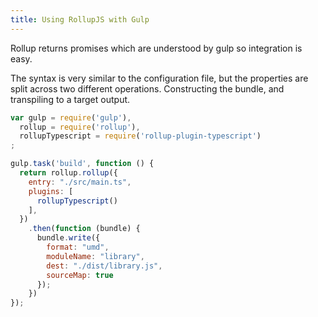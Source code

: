 ```yaml
---
title: Using RollupJS with Gulp
---
```


Rollup returns promises which are understood by gulp so integration is easy.

The syntax is very similar to the configuration file, but the properties are split across two different operations. Constructing the bundle, and transpiling to a target output.

```js
var gulp = require('gulp'),
  rollup = require('rollup'),
  rollupTypescript = require('rollup-plugin-typescript')
;

gulp.task('build', function () {
  return rollup.rollup({
    entry: "./src/main.ts",
    plugins: [
      rollupTypescript()
    ],
  })
    .then(function (bundle) {
      bundle.write({
        format: "umd",
        moduleName: "library",
        dest: "./dist/library.js",
        sourceMap: true
      });
    })
});
```
